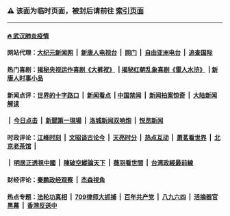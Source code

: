 ### ⚠️ 该面为临时页面，被封后请前往 [索引页面](../link4.md)

---

#### [🔥 武汉肺炎疫情](http://206.189.218.251:10000/videos/corona/)

#### 网站代理：[大纪元新闻网](http://206.189.218.251:10080/gb/) &nbsp;|&nbsp; [新唐人电视台](http://206.189.218.251:8808/gb/) &nbsp;|&nbsp; [网门](http://206.189.218.251:11000/) &nbsp;|&nbsp; [自由亚洲电台](http://206.189.218.251:9800/mandarin/) &nbsp;|&nbsp; [追查国际](http://206.189.218.251:10010/)

#### 热门喜剧：[揭秘央视运作喜剧《大裤衩》](http://206.189.218.251:10000/videos/res/big-shorts/) &nbsp;|&nbsp;[揭秘红朝乱象喜剧《雷人水浒》](http://206.189.218.251:10000/videos/res/OutlawsOfMarsh/) &nbsp;|&nbsp;[新唐人时事小品](http://206.189.218.251:10000/videos/res/comedy/)

#### 新闻点评：[世界的十字路口](http://206.189.218.251/tanghao/) &nbsp;|&nbsp; [新闻看点](http://206.189.218.251/news-insight/) &nbsp;|&nbsp;[中国禁闻](http://206.189.218.251/ntdtv-news/) &nbsp;|&nbsp; [新闻拍案惊奇](http://206.189.218.251/dayu/) &nbsp;|&nbsp; [大陆新闻解读](http://206.189.218.251/ntdtv-comedy/)
####   &nbsp;|&nbsp;  [今日点击](http://206.189.218.251/news-click/)  &nbsp;|&nbsp; [新聞第一現場](http://206.189.218.251/primary-scene/) &nbsp;|&nbsp; [洛城新闻双响炮](http://206.189.218.251/la-news/) &nbsp;|&nbsp; [悦览新闻](http://206.189.218.251/dingyue/)

#### 时政评论：[江峰时刻](http://206.189.218.251/today-in-history/) &nbsp;|&nbsp; [文昭谈古论今](http://206.189.218.251/wenzhao/) &nbsp;|&nbsp; [天亮时分](http://206.189.218.251/tianliang/) &nbsp;|&nbsp; [热点互动](http://206.189.218.251/ntdtv-rdhd/) &nbsp;|&nbsp; [萧茗看世界](http://206.189.218.251/simonegao/) &nbsp;|&nbsp; [北京老茶馆](http://206.189.218.251/teahouse/)  &nbsp;|&nbsp;  
####   &nbsp;|&nbsp;  [明居正透視中國](http://206.189.218.251/decoding-china/)  &nbsp;|&nbsp; [陳破空縱論天下](http://206.189.218.251/pokong/)  &nbsp;|&nbsp; [薇羽看世間](http://206.189.218.251/weiyu/)  &nbsp;|&nbsp; [台湾政經最前線](http://206.189.218.251/taiwan/)   

#### 财经评论：[秦鹏政经观察](http://206.189.218.251/qinpeng/) &nbsp;|&nbsp; [杰森視角 ](http://206.189.218.251/jason/)

#### 热点专题：[法轮功真相](http://206.189.218.251:10000/videos/truth.html) &nbsp;|&nbsp; [709律师大抓捕](http://206.189.218.251:10000/videos/709/) &nbsp;|&nbsp; [百年共产党](http://206.189.218.251:10000/videos/ccp.html) &nbsp;|&nbsp; [八九六四](http://206.189.218.251:10000/videos/88/)  &nbsp;|&nbsp; [活摘器官黑幕](http://206.189.218.251:10000/videos/res/Organs/)  &nbsp;|&nbsp; [香港反送中](http://206.189.218.251:10000/videos/res/hk/) 

<img src='http://gfw-breaker.win/link4.md' width='0px' height='0px'/>


